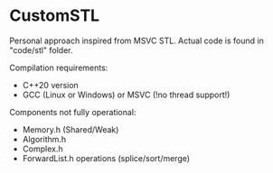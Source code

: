 # CustomSTL

Personal approach inspired from MSVC STL. Actual code is found in "code/stl" folder.

Compilation requirements:

- C++20 version
- GCC (Linux or Windows) or MSVC (!no thread support!)

Components not fully operational:

- Memory.h (Shared/Weak)
- Algorithm.h
- Complex.h
- ForwardList.h operations (splice/sort/merge)